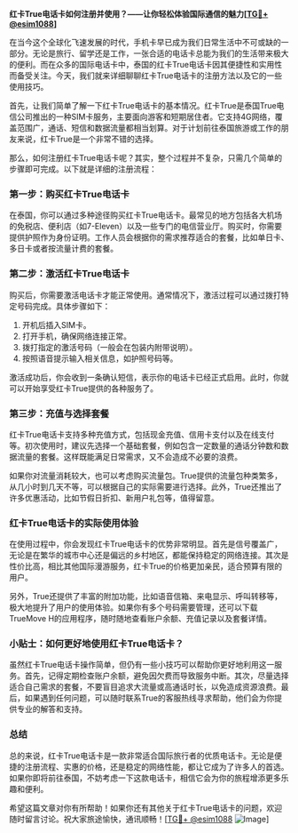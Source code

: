 **红卡True电话卡如何注册并使用？——让你轻松体验国际通信的魅力[[TG💪+ @esim1088](https://t.me/s/esim1088)]**

在当今这个全球化飞速发展的时代，手机卡早已成为我们日常生活中不可或缺的一部分。无论是旅行、留学还是工作，一张合适的电话卡总能为我们的生活带来极大的便利。而在众多的国际电话卡中，泰国的红卡True电话卡因其便捷性和实用性而备受关注。今天，我们就来详细聊聊红卡True电话卡的注册方法以及它的一些使用技巧。

首先，让我们简单了解一下红卡True电话卡的基本情况。红卡True是泰国True电信公司推出的一种SIM卡服务，主要面向游客和短期居住者。它支持4G网络，覆盖范围广，通话、短信和数据流量都相当划算。对于计划前往泰国旅游或工作的朋友来说，红卡True是一个非常不错的选择。

那么，如何注册红卡True电话卡呢？其实，整个过程并不复杂，只需几个简单的步骤即可完成。以下就是详细的注册流程：

### 第一步：购买红卡True电话卡

在泰国，你可以通过多种途径购买红卡True电话卡。最常见的地方包括各大机场的免税店、便利店（如7-Eleven）以及一些专门的电信营业厅。购买时，你需要提供护照作为身份证明。工作人员会根据你的需求推荐适合的套餐，比如单日卡、多日卡或者按流量计费的套餐。

### 第二步：激活红卡True电话卡

购买后，你需要激活电话卡才能正常使用。通常情况下，激活过程可以通过拨打特定号码完成。具体步骤如下：
1. 开机后插入SIM卡。
2. 打开手机，确保网络连接正常。
3. 拨打指定的激活号码（一般会在包装内附带说明）。
4. 按照语音提示输入相关信息，如护照号码等。

激活成功后，你会收到一条确认短信，表示你的电话卡已经正式启用。此时，你就可以开始享受红卡True提供的各种服务了。

### 第三步：充值与选择套餐

红卡True电话卡支持多种充值方式，包括现金充值、信用卡支付以及在线支付等。初次使用时，建议先选择一个基础套餐，例如包含一定数量的通话分钟数和数据流量的套餐。这样既能满足日常需求，又不会造成不必要的浪费。

如果你对流量消耗较大，也可以考虑购买流量包。True提供的流量包种类繁多，从几小时到几天不等，可以根据自己的实际需要进行选择。此外，True还推出了许多优惠活动，比如节假日折扣、新用户礼包等，值得留意。

### 红卡True电话卡的实际使用体验

在使用过程中，你会发现红卡True电话卡的优势非常明显。首先是信号覆盖广，无论是在繁华的城市中心还是偏远的乡村地区，都能保持稳定的网络连接。其次是性价比高，相比其他国际漫游服务，红卡True的价格更加亲民，适合预算有限的用户。

另外，True还提供了丰富的附加功能，比如语音信箱、来电显示、呼叫转移等，极大地提升了用户的使用体验。如果你有多个号码需要管理，还可以下载TrueMove H的应用程序，随时随地查看账户余额、充值记录以及套餐详情。

### 小贴士：如何更好地使用红卡True电话卡？

虽然红卡True电话卡操作简单，但仍有一些小技巧可以帮助你更好地利用这一服务。首先，记得定期检查账户余额，避免因欠费而导致服务中断。其次，尽量选择适合自己需求的套餐，不要盲目追求大流量或高通话时长，以免造成资源浪费。最后，如果遇到任何问题，可以随时联系True的客服热线寻求帮助，他们会为你提供专业的解答和支持。

### 总结

总的来说，红卡True电话卡是一款非常适合国际旅行者的优质电话卡。无论是便捷的注册流程、实惠的价格，还是稳定的网络性能，都让它成为了许多人的首选。如果你即将前往泰国，不妨考虑一下这款电话卡，相信它会为你的旅程增添更多乐趣和便利。

希望这篇文章对你有所帮助！如果你还有其他关于红卡True电话卡的问题，欢迎随时留言讨论。祝大家旅途愉快，通讯顺畅！[[TG💪+ @esim1088](https://t.me/s/esim1088) ![Image](https://i.postimg.cc/4NQfJmqS/Snipaste-2025-05-13-00-14-12.png)]